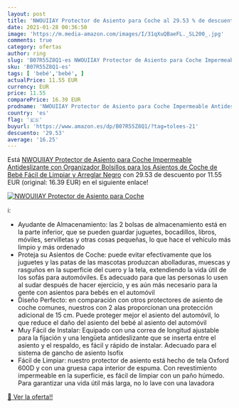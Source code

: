 ```yaml
---
layout: post
title: 'NWOUIIAY Protector de Asiento para Coche al 29.53 % de descuento'
date: 2021-01-28 00:36:50
image: 'https://m.media-amazon.com/images/I/31qXuQBaeFL._SL200_.jpg'
comments: true
category: ofertas
author: ring
slug: 'B07R55Z8Q1-es NWOUIIAY Protector de Asiento para Coche Impermeable...'
sku: 'B07R55Z8Q1-es'
tags: [ 'bebé','bebé', ]
actualPrice: 11.55 EUR
currency: EUR
price: 11.55
comparePrice: 16.39 EUR
prodname: 'NWOUIIAY Protector de Asiento para Coche Impermeable Antideslizante con Organizador Bolsillos para los Asientos de Coche de Bebé Fácil de Limpiar y Arreglar Negro'
country: 'es'
flag: '🇪🇸'
buyurl: 'https://www.amazon.es/dp/B07R55Z8Q1/?tag=tolees-21'
descuento: '29.53'
average: '16.25'
---
```


Está [NWOUIIAY Protector de Asiento para Coche Impermeable Antideslizante con Organizador Bolsillos para los Asientos de Coche de Bebé Fácil de Limpiar y Arreglar Negro](https://www.amazon.es/dp/B07R55Z8Q1/?tag=tolees-21) con 29.53 de descuento por 11.55 EUR (original: 16.39 EUR) en el siguiente enlace!

[![NWOUIIAY Protector de Asiento para Coche](https://m.media-amazon.com/images/I/31qXuQBaeFL._SL200_.jpg)](https://www.amazon.es/dp/B07R55Z8Q1/?tag=tolees-21)

ℹ️:

- Ayudante de Almacenamiento: las 2 bolsas de almacenamiento está en la parte inferior, que se pueden guardar juguetes, bocadillos, libros, móviles, servilletas y otras cosas pequeñas, lo que hace el vehículo más limpio y más ordenado
- Proteja su Asientos de Coche: puede evitar efectivamente que los juguetes y las patas de las mascotas produzcan abolladuras, muescas y rasguños en la superficie del cuero y la tela, extendiendo la vida útil de los sofás para automóviles. Es adecuado para que las personas lo usen al sudar después de hacer ejercicio, y es aún más necesario para la gente con asientos para bebés en el automóvil
- Diseño Perfecto: en comparación con otros protectores de asiento de coche comunes, nuestros con 2 alas proporcionan una protección adicional de 15 cm. Puede proteger mejor el asiento del automóvil, lo que reduce el daño del asiento del bebé al asiento del automóvil
- Muy Fácil de Instalar: Equipado con una correa de longitud ajustable para la fijación y una lengüeta antideslizante que se inserta entre el asiento y el respaldo, es fácil y rápido de instalar. Adecuado para el sistema de gancho de asiento Isofix
- Fácil de Limpiar: nuestro protector de asiento está hecho de tela Oxford 600D y con una gruesa capa interior de espuma. Con revestimiento impermeable en la superficie, es fácil de limpiar con un paño húmedo. Para garantizar una vida útil más larga, no lo lave con una lavadora

[🛒 Ver la oferta!!](https://www.amazon.es/dp/B07R55Z8Q1/?tag=tolees-21)
